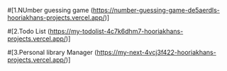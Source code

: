 #[1.NUmber guessing game (https://number-guessing-game-de5aerdls-hooriakhans-projects.vercel.app/)]

#[2.Todo List (https://my-todolist-4c7k6dhm7-hooriakhans-projects.vercel.app/)]

#[3.Personal library Manager (https://my-next-4vcj3f422-hooriakhans-projects.vercel.app/)]
